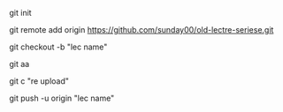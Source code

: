 git init

git remote add origin https://github.com/sunday00/old-lectre-seriese.git

git checkout -b "lec name"

git aa

git c "re upload"

git push -u origin "lec name"